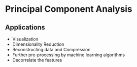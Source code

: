 # Principal Component Analysis

## Applications

-   Visualization
-   Dimensionality Reduction
-   Reconstructing data and Compression
-   Further pre-processing by machine learning algorithms
-   Decorrelate the features